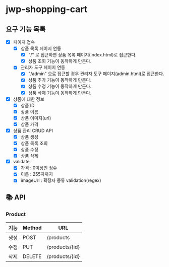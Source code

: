 # jwp-shopping-cart

## 요구 기능 목록

- [x] 페이지 접속
    - [x] 상품 목록 페이지 연동
        - [x] "/" 로 접근하면 상품 목록 페이지(index.html)로 접근한다.
        - [x] 상품 조회 기능이 동작하게 만든다.
    - [x] 관리자 도구 페이지 연동
        - [x] "/admin" 으로 접근할 경우 관리자 도구 페이지(admin.html)로 접근한다.
        - [x] 상품 추가 기능이 동작하게 만든다.
        - [x] 상품 수정 기능이 동작하게 만든다.
        - [x] 상품 삭제 기능이 동작하게 만든다.

- [x] 상품에 대한 정보
    - [x] 상품 ID
    - [x] 상품 이름
    - [x] 상품 이미지(url)
    - [x] 상품 가격

- [x] 상품 관리 CRUD API
    - [x] 상품 생성
    - [x] 상품 목록 조회
    - [x] 상품 수정
    - [x] 상품 삭제

- [x] validate
    - [x] 가격 : 0이상인 정수
    - [x] 이름 : 255자까지
    - [x] imageUrl : 확장자 종류 validation(regex)

## 📚 API

### Product
| 기능 | Method | URL             |
|----|--------|-----------------|
| 생성 | POST   | /products       |
| 수정 | PUT    | /products/{id}  |
| 삭제 | DELETE | /products/{id}  |

